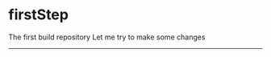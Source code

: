 # firstStep
The first build repository
Let me try to make some changes 
*** **** ** * **** ** *** * ** *** **** *
